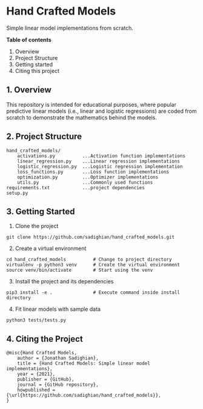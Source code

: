 # Hand Crafted Models
Simple linear model implementations from scratch.

**Table of contents**
1. Overview
2. Project Structure
3. Getting started
4. Citing this project


## 1. Overview

This repository is intended for educational purposes, where 
popular predictive linear models (i.e., linear and logistic regressions) 
are coded from scratch to demonstrate the mathematics behind the models.


## 2. Project Structure
```
hand_crafted_models/
    activations.py          ...Activation function implementations
    linear_regression.py    ...Linear regression implementations
    logistic_regression.py  ...Logistic regression implementation
    loss_functions.py       ...Loss function implementations
    optimization.py         ...Optimizer implementations
    utils.py                ...Commonly used functions
requirements.txt            ...project dependencies
setup.py            
```

## 3. Getting Started

1.  Clone the project 
```
git clone https://github.com/sadighian/hand_crafted_models.git
```
2.  Create a virtual environment 
```
cd hand_crafted_models          # Change to project directory
virtualenv -p python3 venv      # Create the virtual environment
source venv/bin/activate        # Start using the venv
```

3.  Install the project and its dependencies 
```
pip3 install -e .               # Execute command inside install directory
```

4.  Fit linear models with sample data
```
python3 tests/tests.py
```

## 4. Citing the Project
```
@misc{Hand Crafted Models,
    author = {Jonathan Sadighian},
    title = {Hand Crafted Models: Simple linear model implementations},
    year = {2021},
    publisher = {GitHub},
    journal = {GitHub repository},
    howpublished = {\url{https://github.com/sadighian/hand_crafted_models}},
}
```